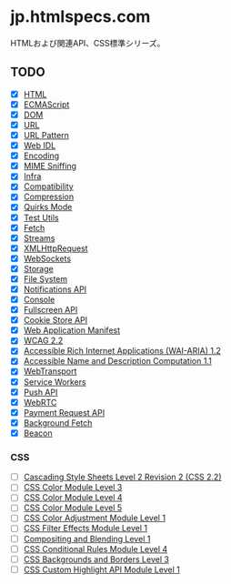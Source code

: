 # jp.htmlspecs.com
HTMLおよび関連API、CSS標準シリーズ。

## TODO

- [x] [HTML](https://jp.htmlspecs.com/)
- [x] [ECMAScript](https://ecma262.com/jp)
- [x] [DOM](https://jp.htmlspecs.com/dom/)
- [x] [URL](https://jp.htmlspecs.com/url/)
- [x] [URL Pattern](https://jp.htmlspecs.com/urlpattern/)
- [x] [Web IDL](https://jp.htmlspecs.com/webidl/)
- [x] [Encoding](https://jp.htmlspecs.com/encoding/)
- [x] [MIME Sniffing](https://jp.htmlspecs.com/mimesniff/)
- [x] [Infra](https://jp.htmlspecs.com/infra/)
- [x] [Compatibility](https://jp.htmlspecs.com/compat/)
- [x] [Compression](https://jp.htmlspecs.com/compression/)
- [x] [Quirks Mode](https://jp.htmlspecs.com/quirks/)
- [x] [Test Utils](https://jp.htmlspecs.com/testutils/)
- [x] [Fetch](https://jp.htmlspecs.com/fetch/)
- [x] [Streams](https://jp.htmlspecs.com/streams/)
- [x] [XMLHttpRequest](https://jp.htmlspecs.com/xhr/)
- [x] [WebSockets](https://jp.htmlspecs.com/websockets/)
- [x] [Storage](https://jp.htmlspecs.com/storage/)
- [x] [File System](https://jp.htmlspecs.com/fs/)
- [x] [Notifications API](https://jp.htmlspecs.com/notifications/)
- [x] [Console](https://jp.htmlspecs.com/console/)
- [x] [Fullscreen API](https://jp.htmlspecs.com/fullscreen/)
- [x] [Cookie Store API](https://jp.htmlspecs.com/cookiestore/)
- [x] [Web Application Manifest](https://jp.htmlspecs.com/appmanifest/)
- [x] [WCAG 2.2](https://jp.htmlspecs.com/WCAG/)
- [x] [Accessible Rich Internet Applications (WAI-ARIA) 1.2](https://jp.htmlspecs.com/wai-aria/)
- [x] [Accessible Name and Description Computation 1.1](https://jp.htmlspecs.com/accname/)
- [x] [WebTransport](https://jp.htmlspecs.com/webtransport/)
- [x] [Service Workers](https://jp.htmlspecs.com/service-workers/)
- [x] [Push API](https://jp.htmlspecs.com/push-api/)
- [x] [WebRTC](https://jp.htmlspecs.com/webrtc/)
- [x] [Payment Request API](https://jp.htmlspecs.com/payment-request/)
- [x] [Background Fetch](https://jp.htmlspecs.com/background-fetch/)
- [x] [Beacon](https://jp.htmlspecs.com/beacon/)

### CSS

- [ ] [Cascading Style Sheets Level 2 Revision 2 (CSS 2.2)](https://jp.htmlspecs.com/css/css22)
- [ ] [CSS Color Module Level 3](https://jp.htmlspecs.com/css/css-color-3)
- [ ] [CSS Color Module Level 4](https://jp.htmlspecs.com/css/css-color-4)
- [ ] [CSS Color Module Level 5](https://jp.htmlspecs.com/css/css-color-5)
- [ ] [CSS Color Adjustment Module Level 1](https://jp.htmlspecs.com/css/css-color-adjust-1)
- [ ] [CSS Filter Effects Module Level 1](https://jp.htmlspecs.com/css/filter-effects-1)
- [ ] [Compositing and Blending Level 1](https://jp.htmlspecs.com/css/compositing-1)
- [ ] [CSS Conditional Rules Module Level 4](https://jp.htmlspecs.com/css/css-conditional-4)
- [ ] [CSS Backgrounds and Borders Level 3](https://jp.htmlspecs.com/css/css-backgrounds-3)
- [ ] [CSS Custom Highlight API Module Level 1](https://jp.htmlspecs.com/css/css-highlight-api-1)